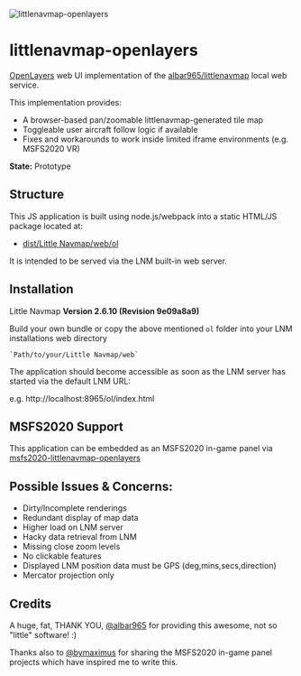 
![littlenavmap-openlayers](https://user-images.githubusercontent.com/3401839/111709528-0c47ff80-8848-11eb-9ab8-41629c65feec.png)

# littlenavmap-openlayers

[OpenLayers](https://openlayers.org/) web UI implementation of the [albar965/littlenavmap](https://albar965.github.io/) local web service.

This implementation provides:
- A browser-based pan/zoomable littlenavmap-generated tile map
- Toggleable user aircraft follow logic if available
- Fixes and workarounds to work inside limited iframe environments (e.g. MSFS2020 VR)

**State:** Prototype

## Structure

This JS application is built using node.js/webpack into a static HTML/JS package located at:

- [dist/Little Navmap/web/ol](https://github.com/KOKAProduktion/littlenavmap-openlayers/tree/master/dist/Little%20Navmap/web/ol)

It is intended to be served via the LNM built-in web server. 

## Installation

Little Navmap **Version 2.6.10 (Revision 9e09a8a9)**

Build your own bundle or copy the above mentioned `ol` folder into your LNM installations web directory

```
`Path/to/your/Little Navmap/web`
```

The application should become accessible as soon as the LNM server has started via the default LNM URL:

e.g. http://localhost:8965/ol/index.html

## MSFS2020 Support

This application can be embedded as an MSFS2020 in-game panel via [msfs2020-littlenavmap-openlayers](https://github.com/KOKAProduktion/msfs2020-littlenavmap-openlayers)

## Possible Issues & Concerns:
- Dirty/Incomplete renderings
- Redundant display of map data
- Higher load on LNM server
- Hacky data retrieval from LNM 
- Missing close zoom levels
- No clickable features
- Displayed LNM position data must be GPS (deg,mins,secs,direction)
- Mercator projection only

## Credits

A huge, fat, THANK YOU, [@albar965](https://github.com/albar965) for providing this awesome, not so "little" software! :)

Thanks also to [@bymaximus](https://github.com/bymaximus) for sharing the MSFS2020 in-game panel projects which have inspired me to write this.
